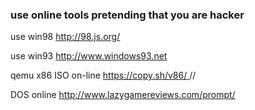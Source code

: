 ### use online tools pretending that you are hacker

use win98 [http://98.js.org/ ](http://98.js.org/ "Title") 

use win93 [http://www.windows93.net ](http://www.windows93.net/ "Title") 

qemu x86 ISO on-line [https://copy.sh/v86/ ](https://copy.sh/v86/ "Title") // 

DOS online [http://www.lazygamereviews.com/prompt/ ](http://www.lazygamereviews.com/prompt/ "Title") 



